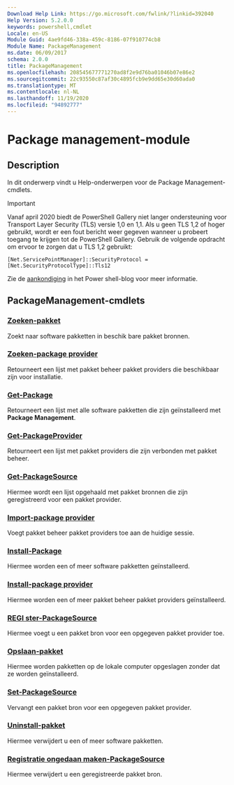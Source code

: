 ```yaml
---
Download Help Link: https://go.microsoft.com/fwlink/?linkid=392040
Help Version: 5.2.0.0
keywords: powershell,cmdlet
Locale: en-US
Module Guid: 4ae9fd46-338a-459c-8186-07f910774cb8
Module Name: PackageManagement
ms.date: 06/09/2017
schema: 2.0.0
title: PackageManagement
ms.openlocfilehash: 208545677771270ad8f2e9d76ba01046b07e86e2
ms.sourcegitcommit: 22c93550c87af30c4895fcb9e9dd65e30d60ada0
ms.translationtype: MT
ms.contentlocale: nl-NL
ms.lasthandoff: 11/19/2020
ms.locfileid: "94892777"
---
```

# Package management-module

## Description

In dit onderwerp vindt u Help-onderwerpen voor de Package Management-cmdlets.

> [!IMPORTANT]
> Vanaf april 2020 biedt de PowerShell Gallery niet langer ondersteuning voor Transport Layer Security (TLS) versie 1,0 en 1,1. Als u geen TLS 1,2 of hoger gebruikt, wordt er een fout bericht weer gegeven wanneer u probeert toegang te krijgen tot de PowerShell Gallery. Gebruik de volgende opdracht om ervoor te zorgen dat u TLS 1,2 gebruikt:
>
> `[Net.ServicePointManager]::SecurityProtocol = [Net.SecurityProtocolType]::Tls12`
>
> Zie de [aankondiging](https://devblogs.microsoft.com/powershell/powershell-gallery-tls-support/) in het Power shell-blog voor meer informatie.

## PackageManagement-cmdlets

### [Zoeken-pakket](Find-Package.md)
Zoekt naar software pakketten in beschik bare pakket bronnen.

### [Zoeken-package provider](Find-PackageProvider.md)
Retourneert een lijst met pakket beheer pakket providers die beschikbaar zijn voor installatie.

### [Get-Package](Get-Package.md)
Retourneert een lijst met alle software pakketten die zijn geïnstalleerd met **Package Management**.

### [Get-PackageProvider](Get-PackageProvider.md)
Retourneert een lijst met pakket providers die zijn verbonden met pakket beheer.

### [Get-PackageSource](Get-PackageSource.md)
Hiermee wordt een lijst opgehaald met pakket bronnen die zijn geregistreerd voor een pakket provider.

### [Import-package provider](Import-PackageProvider.md)
Voegt pakket beheer pakket providers toe aan de huidige sessie.

### [Install-Package](Install-Package.md)
Hiermee worden een of meer software pakketten geïnstalleerd.

### [Install-package provider](Install-PackageProvider.md)
Hiermee worden een of meer pakket beheer pakket providers geïnstalleerd.

### [REGI ster-PackageSource](Register-PackageSource.md)
Hiermee voegt u een pakket bron voor een opgegeven pakket provider toe.

### [Opslaan-pakket](Save-Package.md)
Hiermee worden pakketten op de lokale computer opgeslagen zonder dat ze worden geïnstalleerd.

### [Set-PackageSource](Set-PackageSource.md)
Vervangt een pakket bron voor een opgegeven pakket provider.

### [Uninstall-pakket](Uninstall-Package.md)
Hiermee verwijdert u een of meer software pakketten.

### [Registratie ongedaan maken-PackageSource](Unregister-PackageSource.md)
Hiermee verwijdert u een geregistreerde pakket bron.
